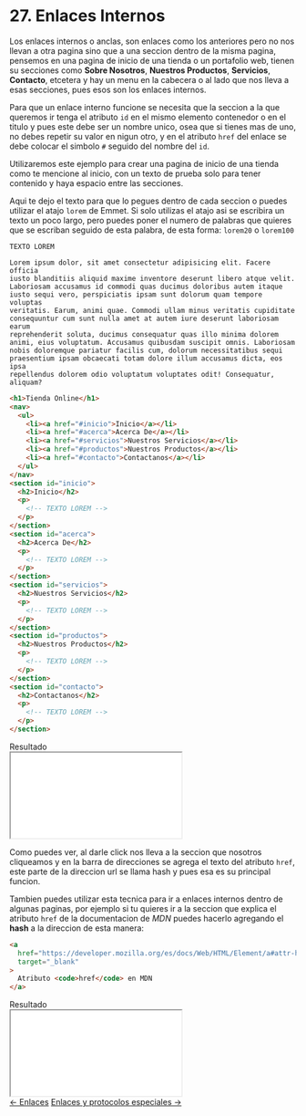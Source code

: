 # 27. Enlaces Internos

Los enlaces internos o anclas, son enlaces como los anteriores pero no nos llevan a otra pagina sino que a una seccion dentro de la misma pagina, pensemos en una pagina de inicio de una tienda o un portafolio web, tienen su secciones como **Sobre Nosotros**, **Nuestros Productos**, **Servicios**, **Contacto**, etcetera y hay un menu en la cabecera o al lado que nos lleva a esas secciones, pues esos son los enlaces internos.

Para que un enlace interno funcione se necesita que la seccion a la que queremos ir tenga el atributo <code>id</code> en el mismo elemento contenedor o en el titulo y pues este debe ser un nombre unico, osea que si tienes mas de uno, no debes repetir su valor en nigun otro, y en el atributo <code>href</code> del enlace se debe colocar el simbolo <code>#</code> seguido del nombre del <code>id</code>.

Utilizaremos este ejemplo para crear una pagina de inicio de una tienda como te mencione al inicio, con un texto de prueba solo para tener contenido y haya espacio entre las secciones.

Aqui te dejo el texto para que lo pegues dentro de cada seccion o puedes utilizar el atajo <code>lorem</code> de <span class="emphasis">Emmet</span>. Si solo utilizas el atajo asi se escribira un texto un poco largo, pero puedes poner el numero de palabras que quieres que se escriban seguido de esta palabra, de esta forma: <code>lorem20</code> o <code>lorem100</code>

```text
TEXTO LOREM

Lorem ipsum dolor, sit amet consectetur adipisicing elit. Facere officia
iusto blanditiis aliquid maxime inventore deserunt libero atque velit.
Laboriosam accusamus id commodi quas ducimus doloribus autem itaque
iusto sequi vero, perspiciatis ipsam sunt dolorum quam tempore voluptas
veritatis. Earum, animi quae. Commodi ullam minus veritatis cupiditate
consequuntur cum sunt nulla amet at autem iure deserunt laboriosam earum
reprehenderit soluta, ducimus consequatur quas illo minima dolorem
animi, eius voluptatum. Accusamus quibusdam suscipit omnis. Laboriosam
nobis doloremque pariatur facilis cum, dolorum necessitatibus sequi
praesentium ipsam obcaecati totam dolore illum accusamus dicta, eos ipsa
repellendus dolorem odio voluptatum voluptates odit! Consequatur,
aliquam?
```

```html
<h1>Tienda Online</h1>
<nav>
  <ul>
    <li><a href="#inicio">Inicio</a></li>
    <li><a href="#acerca">Acerca De</a></li>
    <li><a href="#servicios">Nuestros Servicios</a></li>
    <li><a href="#productos">Nuestros Productos</a></li>
    <li><a href="#contacto">Contactanos</a></li>
  </ul>
</nav>
<section id="inicio">
  <h2>Inicio</h2>
  <p>
    <!-- TEXTO LOREM -->
  </p>
</section>
<section id="acerca">
  <h2>Acerca De</h2>
  <p>
    <!-- TEXTO LOREM -->
  </p>
</section>
<section id="servicios">
  <h2>Nuestros Servicios</h2>
  <p>
    <!-- TEXTO LOREM -->
  </p>
</section>
<section id="productos">
  <h2>Nuestros Productos</h2>
  <p>
    <!-- TEXTO LOREM -->
  </p>
</section>
<section id="contacto">
  <h2>Contactanos</h2>
  <p>
    <!-- TEXTO LOREM -->
  </p>
</section>
```

<div class="iframe">
<div class="iframe-title">Resultado</div>
<iframe src="./iframes/internos.html"></iframe>
</div>

Como puedes ver, al darle click nos lleva a la seccion que nosotros cliqueamos y en la barra de direcciones se agrega el texto del atributo <code>href</code>, este parte de la direccion url se llama <span class="emphasis">hash</code> y pues esa es su principal funcion.

Tambien puedes utilizar esta tecnica para ir a enlaces internos dentro de algunas paginas, por ejemplo si tu quieres ir a la seccion que explica el atributo <code>href</code> de la documentacion de *MDN* puedes hacerlo agregando el **hash** a la direccion de esta manera:

```html
<a
  href="https://developer.mozilla.org/es/docs/Web/HTML/Element/a#attr-href"
  target="_blank"
>
  Atributo <code>href</code> en MDN
</a>
```

<div class="iframe">
<div class="iframe-title">Resultado</div>
<iframe src="./iframes/internos2.html"></iframe>
</div>

<div class="pagination">
  <a href="#/enlaces" class="pagination-button">← Enlaces</a>
  <a href="#/enlaces-y-protocolos-especiales" class="pagination-button">Enlaces y protocolos especiales →</a>
</div>